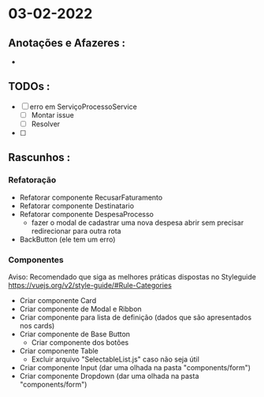 # 03-02-2022



## Anotações e Afazeres :
- 


## TODOs :
- [ ] erro em ServiçoProcessoService
  - [ ] Montar issue
  - [ ] Resolver
- [ ] 



## Rascunhos :

### Refatoração
- Refatorar componente RecusarFaturamento 
- Refatorar componente Destinatario
- Refatorar componente DespesaProcesso
    - fazer o modal de cadastrar uma nova despesa abrir sem precisar redirecionar para outra rota
- BackButton (ele tem um erro)



### Componentes
Aviso: Recomendado que siga as melhores práticas dispostas no Styleguide https://vuejs.org/v2/style-guide/#Rule-Categories

- Criar componente Card
- Criar componente de Modal e Ribbon
- Criar componente para lista de definição (dados que são apresentados nos cards)
- Criar componente de Base Button
    - Criar componente dos botões
- Criar componente Table
    - Excluir arquivo "SelectableList.js" caso não seja útil
- Criar componente Input (dar uma olhada na pasta "components/form")
- Criar componente Dropdown (dar uma olhada na pasta "components/form")
